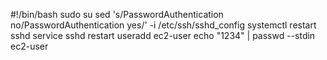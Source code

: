 #!/bin/bash
sudo su
sed 's/PasswordAuthentication no/PasswordAuthentication yes/' -i /etc/ssh/sshd_config
systemctl restart sshd
service sshd restart
useradd ec2-user
echo "1234" | passwd --stdin ec2-user
